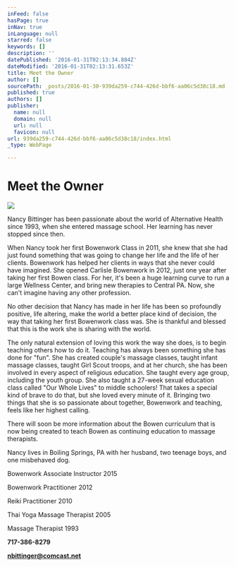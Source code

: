 ```yaml
---
inFeed: false
hasPage: true
inNav: true
inLanguage: null
starred: false
keywords: []
description: ''
datePublished: '2016-01-31T02:13:34.804Z'
dateModified: '2016-01-31T02:13:31.653Z'
title: Meet the Owner
author: []
sourcePath: _posts/2016-01-30-939da259-c744-426d-bbf6-aa06c5d38c18.md
published: true
authors: []
publisher:
  name: null
  domain: null
  url: null
  favicon: null
url: 939da259-c744-426d-bbf6-aa06c5d38c18/index.html
_type: WebPage

---
```

# Meet the Owner
![](https://the-grid-user-content.s3-us-west-2.amazonaws.com/af43edc0-b762-46f9-abab-4a8f2a3db619.jpg)

Nancy
Bittinger has been passionate about the world of Alternative Health since 1993,
when she entered massage school. Her learning has never stopped since then. 

When Nancy took her first
Bowenwork Class in 2011, she knew that she had just found something that was
going to change her life and the life of her clients. Bowenwork has helped her
clients in ways that she never could have imagined. She opened Carlisle
Bowenwork in 2012, just one year after taking her first Bowen class. For her,
it's been a huge learning curve to run a large Wellness Center, and bring new therapies
to Central PA. Now, she can't imagine having any other profession. 

No other decision that Nancy
has made in her life has been so profoundly positive, life altering, make the
world a better place kind of decision, the way that taking her first Bowenwork
class was. She is thankful and blessed that this is the work she is sharing
with the world.

The only natural
extension of loving this work the way she does, is to begin teaching others how
to do it. Teaching has always been something she has done for "fun". She has created
couple's massage classes, taught infant massage classes, taught Girl Scout
troops, and at her church, she has been involved in every aspect of religious
education. She taught every age group, including the youth group. She also
taught a 27-week sexual education class called "Our Whole Lives" to middle
schoolers! That takes a special kind of brave to do that, but she loved every
minute of it. Bringing two things that she is so passionate about together,
Bowenwork and teaching, feels like her highest calling.

There will soon be more
information about the Bowen curriculum that is now being created to teach Bowen
as continuing education to massage therapists. 

Nancy lives in Boiling Springs,
PA with her husband, two teenage boys, and one misbehaved dog.

Bowenwork Associate
Instructor 2015

Bowenwork Practitioner 2012

Reiki Practitioner 2010

Thai Yoga Massage Therapist 2005

Massage Therapist 1993

**717-386-8279**

**nbittinger@comcast.net**